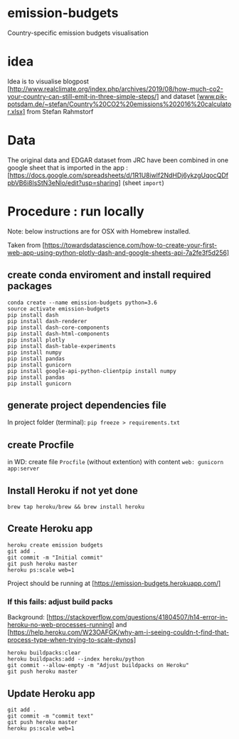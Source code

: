 # emission-budgets
Country-specific emission budgets visualisation

# idea

Idea is to visualise blogpost [http://www.realclimate.org/index.php/archives/2019/08/how-much-co2-your-country-can-still-emit-in-three-simple-steps/] and dataset [www.pik-potsdam.de/~stefan/Country%20CO2%20emissions%202016%20calculator.xlsx] from Stefan Rahmstorf

# Data

The original data and EDGAR dataset from JRC have been combined in one google sheet that is imported in the app : [https://docs.google.com/spreadsheets/d/1R1U8iwlf2NdHDj6ykzgUqocQDfpbVB6i8lsStN3eNlo/edit?usp=sharing] (sheet `import`)

# Procedure : run locally

Note: below instructions are for OSX with Homebrew installed.

Taken from [https://towardsdatascience.com/how-to-create-your-first-web-app-using-python-plotly-dash-and-google-sheets-api-7a2fe3f5d256]

## create conda enviroment and install required packages
```
conda create --name emission-budgets python=3.6
source activate emission-budgets
pip install dash
pip install dash-renderer
pip install dash-core-components
pip install dash-html-components
pip install plotly
pip install dash-table-experiments
pip install numpy
pip install pandas
pip install gunicorn
pip install google-api-python-clientpip install numpy
pip install pandas
pip install gunicorn
```

## generate project dependencies file

In project folder (terminal): `pip freeze > requirements.txt`

## create Procfile

in WD: create file `Procfile` (without extention) with content `web: gunicorn app:server`

## Install Heroku if not yet done

`brew tap heroku/brew && brew install heroku`

## Create Heroku app

```
heroku create emission budgets
git add .
git commit -m "Initial commit"
git push heroku master
heroku ps:scale web=1
```
Project should be running at [https://emission-budgets.herokuapp.com/]

### If this fails: adjust build packs
Background: [https://stackoverflow.com/questions/41804507/h14-error-in-heroku-no-web-processes-running] and [https://help.heroku.com/W23OAFGK/why-am-i-seeing-couldn-t-find-that-process-type-when-trying-to-scale-dynos]
```
heroku buildpacks:clear
heroku buildpacks:add --index heroku/python
git commit --allow-empty -m "Adjust buildpacks on Heroku"
git push heroku master
```

## Update Heroku app

```
git add .
git commit -m "commit text"
git push heroku master
heroku ps:scale web=1
```

